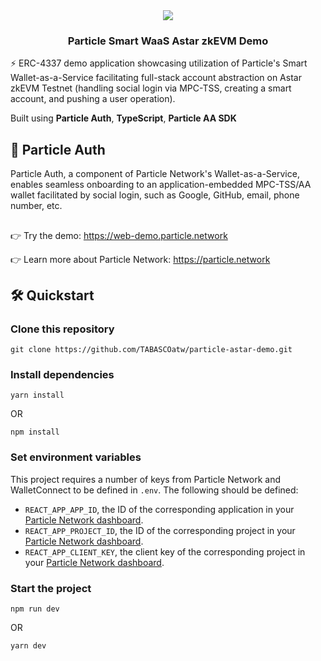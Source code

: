 <div align="center">
  <a href="https://particle.network/">
    <img src="https://i.imgur.com/xmdzXU4.png" />
  </a>
  <h3>
    Particle Smart WaaS Astar zkEVM Demo
  </h3>
</div>

⚡️ ERC-4337 demo application showcasing utilization of Particle's Smart Wallet-as-a-Service facilitating full-stack account abstraction on Astar zkEVM Testnet (handling social login via MPC-TSS, creating a smart account, and pushing a user operation).

Built using **Particle Auth**, **TypeScript**, **Particle AA SDK**

## 🔑 Particle Auth
Particle Auth, a component of Particle Network's Wallet-as-a-Service, enables seamless onboarding to an application-embedded MPC-TSS/AA wallet facilitated by social login, such as Google, GitHub, email, phone number, etc.

##

👉 Try the demo: https://web-demo.particle.network

👉 Learn more about Particle Network: https://particle.network

## 🛠️ Quickstart

### Clone this repository
```
git clone https://github.com/TABASCOatw/particle-astar-demo.git
```

### Install dependencies
```
yarn install
```
OR
```
npm install
```

### Set environment variables
This project requires a number of keys from Particle Network and WalletConnect to be defined in `.env`. The following should be defined:
- `REACT_APP_APP_ID`, the ID of the corresponding application in your [Particle Network dashboard](https://dashboard.particle.network/#/applications).
- `REACT_APP_PROJECT_ID`, the ID of the corresponding project in your [Particle Network dashboard](https://dashboard.particle.network/#/applications).
-  `REACT_APP_CLIENT_KEY`, the client key of the corresponding project in your [Particle Network dashboard](https://dashboard.particle.network/#/applications).

### Start the project
```
npm run dev
```
OR
```
yarn dev
```